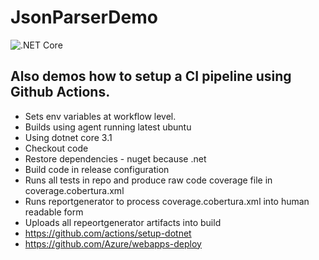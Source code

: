# JsonParserDemo

![.NET Core](https://github.com/typesafedev/JsonParserDemo/workflows/.NET%20Core/badge.svg)

## Also demos how to setup a CI pipeline using Github Actions.
  - Sets env variables at workflow level.
  - Builds using agent running latest ubuntu
  - Using dotnet core 3.1
  - Checkout code
  - Restore dependencies - nuget because .net
  - Build code in release configuration
  - Runs all tests in repo and produce raw code coverage file in coverage.cobertura.xml
  - Runs reportgenerator to process coverage.cobertura.xml into human readable form
  - Uploads all repeortgenerator artifacts into build
  - https://github.com/actions/setup-dotnet
  - https://github.com/Azure/webapps-deploy
